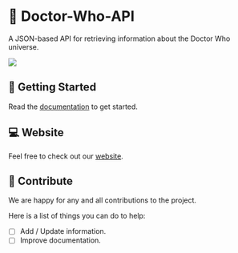 # :large_blue_diamond: Doctor-Who-API
A JSON-based API for retrieving information about the Doctor Who universe.

<img src="https://wallpapercave.com/wp/4CGjOpV.jpg">
<br>

## :hatching_chick: Getting Started
Read the [documentation](https://doctorwhoapi.cyclic.app/documentation) to get started.

## :computer: Website
Feel free to check out our [website](https://doctorwhoapi.cyclic.app).

## :gift: Contribute
We are happy for any and all contributions to the project.

Here is a list of things you can do to help:
- [ ] Add / Update information.
- [ ] Improve documentation.
